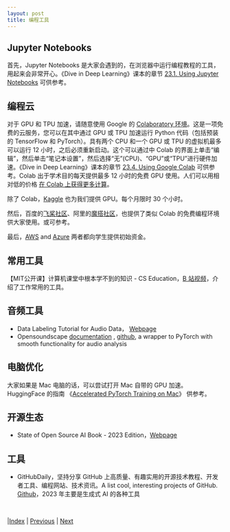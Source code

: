 ```yaml
---
layout: post
title: 编程工具
---
```


## Jupyter Notebooks
首先，Jupyter Notebooks 是大家会遇到的，在浏览器中运行编程教程的工具，用起来会非常开心。《Dive in Deep Learning》课本的章节 [23.1. Using Jupyter Notebooks](https://d2l.ai/chapter_appendix-tools-for-deep-learning/jupyter.html) 可供参考。

## 编程云

对于 GPU 和 TPU 加速，请随意使用 Google 的 [Colaboratory 环境](https://colab.research.google.com/)。这是一项免费的云服务，您可以在其中通过 GPU 或 TPU 加速运行 Python 代码（包括预装的 TensorFlow 和 PyTorch）。具有两个 CPU 和一个 GPU 或 TPU 的虚拟机最多可以运行 12 小时，之后必须重新启动。这个可以通过中 Colab 的界面上单击“编辑”，然后单击“笔记本设置”，然后选择“无”(CPU)、“GPU”或“TPU”进行硬件加速。《Dive in Deep Learning》课本的章节 [23.4. Using Google Colab](https://d2l.ai/chapter_appendix-tools-for-deep-learning/colab.html) 可供参考。Colab 出于学术目的每天提供最多 12 小时的免费 G​​PU 使用。人们可以用相对低的价格 [在 Colab 上获得更多计算](https://medium.com/@yufengg/how-to-upgrade-colab-with-more-compute-64d53a9b05dc)。

除了 Colab，[Kaggle](https://www.kaggle.com/general/108481) 也为我们提供 GPU。每个月限时 30 个小时。

然后，百度的[飞桨社区](https://aistudio.baidu.com/index)、阿里的[魔搭社区](https://modelscope.cn/home)，也提供了类似 Colab 的免费编程环境供大家使用。或可参考。

最后，[AWS](https://aws.amazon.com/education/awseducate/) and [Azure](https://azure.microsoft.com/en-us/free/students/) 两者都向学生提供初始资金。

## 常用工具

【MIT公开课】计算机课堂中根本学不到的知识 - CS Education，[B 站视频](https://www.bilibili.com/video/BV1XN4y187zp)，介绍了工作常用的工具。

## 音频工具

- Data Labeling Tutorial for Audio Data， [Webpage](https://towardsdatascience.com/how-to-label-audio-for-deep-learning-in-4-simple-steps-6a2c33b343e6)
- Opensoundscape [documentation](http://opensoundscape.org/en/latest/) , [github](https://github.com/kitzeslab/opensoundscape), a wrapper to PyTorch with smooth functionality for audio analysis

## 电脑优化

大家如果是 Mac 电脑的话，可以尝试打开 Mac 自带的 GPU 加速。HuggingFace 的指南 《[Accelerated PyTorch Training on Mac](https://huggingface.co/docs/accelerate/usage_guides/mps)》 供参考。

## 开源生态

- State of Open Source AI Book - 2023 Edition，[Webpage](https://book.premai.io/state-of-open-source-ai/)

## 工具

- GitHubDaily，坚持分享 GitHub 上高质量、有趣实用的开源技术教程、开发者工具、编程网站、技术资讯。A list cool, interesting projects of GitHub. [Github](https://github.com/GitHubDaily/GitHubDaily)，2023 年主要是生成式 AI 的各种工具


<br/>

|[Index](./) | [Previous](29-web) | [Next](50-project)
